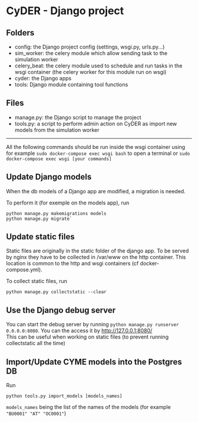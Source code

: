 CyDER - Django project
======

Folders
--------

- config: the Django project config (settings, wsgi.py, urls.py...)  
- sim_worker: the celery module which allow sending task to the simulation worker  
- celery_beat: the celery module used to schedule and run tasks in the wsgi container (the celery worker for this module run on wsgi)  
- cyder: the Django apps
- tools: Django module containing tool functions

Files
------

- manage.py: the Django script to manage the project
- tools.py: a script to perform admin action on CyDER as import new models from the simulation worker

-------

All the following commands should be run inside the wsgi container using for example `sudo docker-compose exec wsgi bash` to open a terminal or `sudo docker-compose exec wsgi [your commands]`

Update Django models
------

When the db models of a Django app are modified, a migration is needed.  

To perform it (for exemple on the models app), run
```
python manage.py makemigrations models
python manage.py migrate`
```

Update static files
--------

Static files are originally in the static folder of the django app. To be served by nginx they have to be collected in /var/www on the http container. This location is common to the http and wsgi containers (cf docker-compose.yml).

To collect static files, run
```
python manage.py collectstatic --clear
```

Use the Django debug server
-------

You can start the debug server by running `python manage.py runserver 0.0.0.0:8080`. You can the access it by http://127.0.0.1:8080/  
This can be useful when working on static files (to prevent running collectstatic all the time)

Import/Update CYME models into the Postgres DB
-------

Run
```
python tools.py import_models [models_names]
```
`models_names` being the list of the names of the models (for example `"BU0001" "AT" "OC0001"`)
